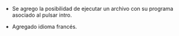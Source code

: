 * Se agrego la posibilidad de ejecutar un archivo con su programa asociado al pulsar intro.

* Agregado idioma francés.